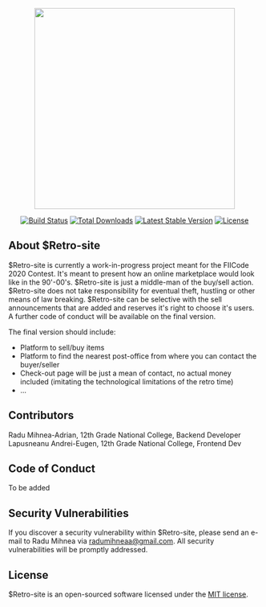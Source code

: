 <p align="center"><img src="https://res.cloudinary.com/dtfbvvkyp/image/upload/v1566331377/laravel-logolockup-cmyk-red.svg" width="400"></p>

<p align="center">
<a href="https://travis-ci.org/laravel/framework"><img src="https://travis-ci.org/laravel/framework.svg" alt="Build Status"></a>
<a href="https://packagist.org/packages/laravel/framework"><img src="https://poser.pugx.org/laravel/framework/d/total.svg" alt="Total Downloads"></a>
<a href="https://packagist.org/packages/laravel/framework"><img src="https://poser.pugx.org/laravel/framework/v/stable.svg" alt="Latest Stable Version"></a>
<a href="https://packagist.org/packages/laravel/framework"><img src="https://poser.pugx.org/laravel/framework/license.svg" alt="License"></a>
</p>

## About $Retro-site

$Retro-site is currently a work-in-progress project meant for the FIICode 2020 Contest. It's meant to present how an online marketplace would look like in the 90'-00's. $Retro-site is just a middle-man of the buy/sell action. $Retro-site does not take responsibility for eventual theft, hustling or other means of law breaking. $Retro-site can be selective with the sell announcements that are added and reserves it's right to choose it's users. A further code of conduct will be available on the final version.

The final version should include:

- Platform to sell/buy items
- Platform to find the nearest post-office from where you can contact the buyer/seller
- Check-out page will be just a mean of contact, no actual money included (imitating the technological limitations of the retro time)
- ...

## Contributors

Radu Mihnea-Adrian, 12th Grade National College, Backend Developer
Lapusneanu Andrei-Eugen, 12th Grade National College, Frontend Dev

## Code of Conduct

To be added

## Security Vulnerabilities

If you discover a security vulnerability within $Retro-site, please send an e-mail to Radu Mihnea via [radumihneaa@gmail.com](mailto:radumihneaa@gmail.com). All security vulnerabilities will be promptly addressed.

## License

$Retro-site is an open-sourced software licensed under the [MIT license](https://opensource.org/licenses/MIT).
